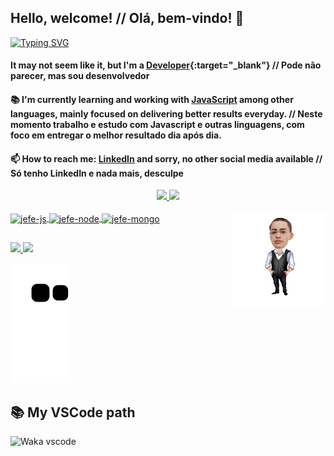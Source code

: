 ## <strong>Hello, welcome! // Olá, bem-vindo! 👋</strong>

[![Typing SVG](https://readme-typing-svg.demolab.com/?lines=JavaScript;Node.js;MongoDB;Python;PHP;MySQL;Unit+tests+//+Testes+unitários;WordPress;Oracle+EBS;SAP;Microservices+//+Micro-serviços;JIRA;Git;Project+Management+//+Gestão+de+projetos;Excel;Process+Development+//+Desenvolvimento+de+processos;Multilingual+Customer+Support+//+Atendimento+ao+cliente+poliglota;For+more+info,+let's+chat+//+Partiu+trocar+ideias+😁)](https://github.com/jeferson-franco)

#### It may not seem like it, but I'm a [Developer](https://en.wikipedia.org/wiki/Software_development#Software_developer){:target="\_blank"} // Pode não parecer, mas sou desenvolvedor

#### 📚 I'm currently learning and working with <a href="https://roadmap.sh/javascript" target="_blank" rel="noopener noreferrer">JavaScript</a> among other languages, mainly focused on delivering better results everyday. // Neste momento trabalho e estudo com Javascript e outras linguagens, com foco em entregar o melhor resultado dia após dia.

#### 📫 How to reach me: <a href="https://www.linkedin.com/in/jefersonfranco/" target="_blank" rel="noopener noreferrer">LinkedIn</a> and sorry, no other social media available // Só tenho LinkedIn e nada mais, desculpe

<div align="center" dir="auto">
  <a href="https://github.com/jeferson-franco">
    <img height="150em" style="max-width: 100%;" src="https://github-readme-stats.vercel.app/api?username=jeferson-franco&show_icons=true&theme=dracula&include_all_commits=true&count_private=true"/>
    <img height="150em" style="max-width: 100%;" src="https://github-readme-stats.vercel.app/api/top-langs/?username=jeferson-franco&layout=compact&langs_count=7&theme=dracula"/>
  </a>
</div>

<a href="https://github.com/jeferson-franco">
  <div dir="auto">
    <br>
    <img alt="jefe-js" height="30" width="40" style="max-width: 100%;" align=center src="https://cdn.jsdelivr.net/gh/devicons/devicon/icons/javascript/javascript-plain.svg"/>
    <img alt="jefe-node" height="30" width="40" style="max-width: 100%;" align=center src="https://cdn.jsdelivr.net/gh/devicons/devicon/icons/nodejs/nodejs-original.svg"/>
    <img alt="jefe-mongo" height="30" width="40" style="max-width: 100%;" align=center src="https://cdn.jsdelivr.net/gh/devicons/devicon/icons/mongodb/mongodb-original.svg"/>
    <img alt="jefe-cartoon" height="150" style="max-width: 100%;" align="right" src="NzhwuCk9_male_2_cartoon26.png"/>
  </div>
  <h2 dir="auto"></h2>
</a>

<div dir="auto">
  <a href="https://github.com/jeferson-franco"></a>
  <a href="https://www.linkedin.com/in/jefersonfranco/" alt="jefe-linkedin">
    <img style="max-width: 100%;" src="https://img.shields.io/badge/-Linkedin-6610F2?style=for-the-badge&logo=Linkedin&logoColor=FFFFFF&link=https://www.linkedin.com/in/jefersonfranco/">
  </a>
  <a href="https://api.whatsapp.com/send?phone=5511966200991" alt="jefe-whatsapp">
    <img style="max-width: 100%;" src="https://img.shields.io/badge/-Whatsapp-6610F2?style=for-the-badge&logo=Whatsapp&logoColor=FFFFFF&link=https://api.whatsapp.com/send?phone=5511966200991">
  </a>

![Snake animation](https://github.com/jeferson-franco/jeferson-franco/blob/output/github-contribution-grid-snake.svg)

## <strong>📚 My VSCode path</strong>

![Waka vscode](https://wakatime.com/share/@328ec2d1-7a5b-47b2-8ff2-1d3c2f9fa1a9/ae7a4b23-a486-4c32-9402-e4147d7dfac8.svg)

</div>
